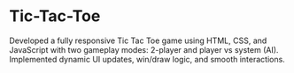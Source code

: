 # Tic-Tac-Toe
Developed a fully responsive Tic Tac Toe game using HTML, CSS, and JavaScript with two gameplay modes: 2-player and player vs system (AI). Implemented dynamic UI updates, win/draw logic, and smooth interactions.
